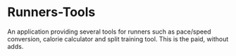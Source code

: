 # Runners-Tools
An application providing several tools for runners such as pace/speed conversion, calorie calculator and split training tool. This is the paid, without adds.
